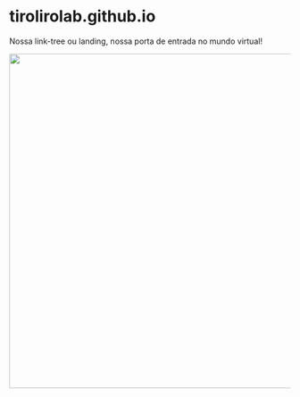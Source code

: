 <h1> tirolirolab.github.io </h1>
<p>Nossa link-tree ou landing, nossa porta de entrada no mundo virtual!</p>


<img src="https://github.com/tirolirolab/tirolirolab.github.io/assets/172622373/39a4a236-9b28-4bd5-89e9-966d638252d6" width="600px">
